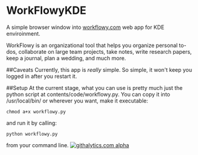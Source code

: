 WorkFlowyKDE
============

A simple browser window into <a href="http://j.mp/1cl4WVY">workflowy.com</a> web app for KDE enviroinment.

WorkFlowy is an organizational tool that helps you organize personal to-dos, collaborate on large team projects, take notes, write research papers, keep a journal, plan a wedding, and much more.

##Caveats
Currently, this app is *really* simple. So simple, it won't keep you logged in after you restart it.

##Setup
At the current stage, what you can use is pretty much just the python script at contents/code/workflowy.py. You can copy it into /usr/local/bin/ or wherever you want, make it executable:

	chmod a+x workflowy.py

and run it by calling:

	python workflowy.py

from your command line.
[![githalytics.com alpha](https://cruel-carlota.pagodabox.com/8ac07c556bd1ee0171042e9036383721 "githalytics.com")](http://githalytics.com/ddelimar/WorkFlowyKDE)
